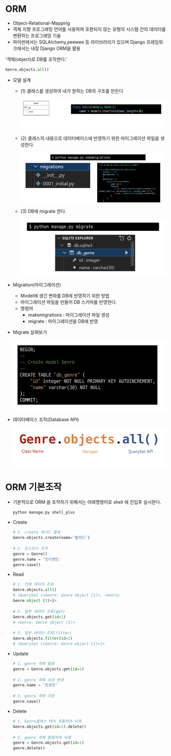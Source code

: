 # ORM

- Object-Relational-Mapping
- 객체 지향 프로그래밍 언어를 사용하여 호환되지 않는 유형의 시스템 간의 데이터를 변환하는 프로그래밍 기술
- 파이썬에서는 SQLAlchemy,peewee 등 라이브러리가 있으며 Django 프레임워크에서는 내장 Django ORM을 활용

'객체(object)로 DB를 조작한다.'

```python
Genre.objects.all()
```

- 모델 설계

  - (1) 클래스를 생성하여 내가 원하는 DB의 구조를 만든다

    ![image-20220824140253271](DB_7_ORM.assets/image-20220824140253271.png)

  - (2) 클래스의 내용으로 데이터베이스에 반영하기 위한 마이그레이션 파일을 생성한다.

    ![image-20220824140439082](DB_7_ORM.assets/image-20220824140439082.png)

  - (3) DB에 migrate 한다.

    ![image-20220824140551504](DB_7_ORM.assets/image-20220824140551504.png)

- Migration(마이그레이션)
  - Model에 생긴 변화를 DB에 반영하기 위한 방법
  - 마이그레이션 파일을 만들어 DB 스키마를 반영한다.
  - 명령어
    - makemigrations : 마이그레이션 파일 생성
    - migrate : 마이그레이션을 DB에 반영

- Migrate 살펴보기

  ![image-20220824140746776](DB_7_ORM.assets/image-20220824140746776.png)

- 데이터베이스 조작(Database API)

  ![image-20220824140810265](DB_7_ORM.assets/image-20220824140810265.png)

# ORM 기본조작

- 기본적으로 ORM 을 조작하기 위해서는 아래명령어로 shell 에 진입후 실시한다.

  ```python
  python manage.py shell_plus
  ```

- Create

  ```python
  # 1. create 메서드 활용
  Genre.objects.create(name='발라드')
  
  # 2. 인스턴스 조작
  genre = Genre()
  genre.name = '인디밴드'
  genre.save()
  ```

- Read

  ```python
  # 1. 전체 데이처 조회
  Genre.objects.all()
  # <QuerySet [<Genre: Genre object (1)>, <Genre: 
  Genre object (2)>]>
  
  # 2. 일부 데이터 조회(get)
  Genre.objects.get(id=1)
  # <Genre: Genre object (1)>
  
  # 3. 일부 데이터 조회(filter)
  Genre.objects.filter(id=1)
  # <QuerySet [<Genre: Genre object (1)>]>
  ```

- Update

  ```python
  # 1. genre 객체 활용
  genre = Genre.objects.get(id=1)
  
  # 2. genre 객체 속성 변경
  genre.name = '트로트'
  
  # 3. genre 객체 저장
  genre.save()
  ```

- Delete

  ```python
  # 1. Genre클래스 에서 호출하여 삭제
  Genre.objects.get(id=1).delete()
  
  # 2. genre 객체 활용하여 삭제
  genre = Genre.objects.get(id=1)
  genre.delete()
  ```

  